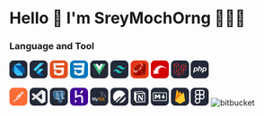 # Hello 👋 I'm SreyMochOrng 🐼👩‍💻
<h3>Language and Tool </h3>
<p>
    <img alt="dart" src="https://github.com/tandpfun/skill-icons/raw/main/icons/Dart-Dark.svg" style="width: 32px; height: 32px;" />
    <img alt="flutter" src="https://github.com/tandpfun/skill-icons/raw/main/icons/Flutter-Dark.svg" style="width: 32px; height: 32px;" />
    <img alt="html" src="https://github.com/tandpfun/skill-icons/raw/main/icons/HTML.svg" style="width: 32px; height: 32px;" />
    <img alt="css" src="https://github.com/tandpfun/skill-icons/raw/main/icons/CSS.svg" style="width: 32px; height: 32px;" />
    <img alt="vue" src="https://github.com/tandpfun/skill-icons/raw/main/icons/VueJS-Dark.svg" style="width: 32px; height: 32px;" />
    <img alt="tailwindcss" src="https://github.com/tandpfun/skill-icons/raw/main/icons/TailwindCSS-Dark.svg" style="width: 32px; height: 32px;" />
    <img alt="ruby" src="https://github.com/tandpfun/skill-icons/raw/main/icons/Ruby.svg" style="width: 32px; height: 32px;" />
    <img alt="rails" src="https://github.com/tandpfun/skill-icons/raw/main/icons/Rails.svg" style="width: 32px; height: 32px;" />
    <img alt="laravel" src="https://github.com/tandpfun/skill-icons/raw/main/icons/Laravel-Dark.svg" style="width: 32px; height: 32px;" />
    <img alt="php" src="https://github.com/tandpfun/skill-icons/raw/main/icons/PHP-Dark.svg" style="width: 32px; height: 32px;" />
</p>
<p>
    <img alt="postman" src="https://github.com/tandpfun/skill-icons/raw/main/icons/Postman.svg" style="width: 32px; height: 32px;" />
    <img alt="vscode" src="https://github.com/tandpfun/skill-icons/raw/main/icons/VSCode-Dark.svg" style="width: 32px; height: 32px;"/>
    <img alt="postgres" src="https://github.com/tandpfun/skill-icons/raw/main/icons/PostgreSQL-Dark.svg" style="width: 32px; height: 32px;" />
    <img alt="heroku" src="https://github.com/tandpfun/skill-icons/raw/main/icons/Heroku.svg" style="width: 32px; height: 32px;" />
    <img alt="mysql" src="https://github.com/tandpfun/skill-icons/raw/main/icons/MySQL-Dark.svg" style="width: 32px; height: 32px;" />
    <img alt="planetscale" src="https://github.com/tandpfun/skill-icons/raw/main/icons/PlanetScale-Dark.svg" style="width: 32px; height: 32px;" />
    <img alt="notion" src="https://github.com/tandpfun/skill-icons/raw/main/icons/Notion-Dark.svg" style="width: 32px; height: 32px;" />
    <img alt="md" src="https://github.com/tandpfun/skill-icons/raw/main/icons/Markdown-Dark.svg" style="width: 32px; height: 32px;" />
    <img alt="firebase" src="https://github.com/tandpfun/skill-icons/raw/main/icons/Firebase-Dark.svg" style="width: 32px; height: 32px;" />
    <img alt="figma" src="https://github.com/tandpfun/skill-icons/raw/main/icons/Figma-Dark.svg" style="width: 32px; height: 32px;" />
    <img alt="bitbucket" src="https://github.com/tandpfun/skill-icons/raw/main/icons/BitBucket-Dark.svg" style="width: 32px; height: 32px;" />
</p>
